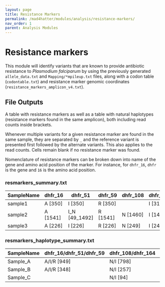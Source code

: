 ```yaml
---
layout: page
title: Resistance Markers
permalink: /mad4hatter/modules/analysis/resistance-markers/
nav_order: 1
parent: Analysis Modules
---
```


# Resistance markers

This module will identify variants that are known to provide antibiotic resistance to *Plasmodium falciparum* by using the previously generated `allele_data.txt` and `Mapping/*mpileup.txt` files, along with a codon table (`codontable.txt`) and resistance marker genomic coordinates (`resistance_markers_amplicon_v4.txt`).

## File Outputs

A table with resistance markers as well as a table with natural haplotypes (resistance markers found in the same amplicon), both including read counts inside brackets.

Whenever multiple variants for a given resistance marker are found in the same sample, they are separated by `_` and the reference variant is presented first followed by the alternate variants. This also applies to the read counts. Cells remain blank if no resistance marker was found.

Nomenclature of resistance markers can be broken down into name of the gene and amino acid position of the marker. For instance, for `dhfr_16`, `dhfr` is the gene and `16` is the amino acid position.

### resmarkers_summary.txt

|SampleName|dhfr_16|dhfr_51|dhfr_59|dhfr_108|dhfr_164|...|
|---|---|---|---|---|---|---|
|sample1|A [350]|I [350]|R [350]||I [314]|...|
|sample2|A [1541]|I_N [49_1492]|R [1541]|N [1460]|I [1460]|...|
|sample3|A [226]|I [226]|R [226]|N [249]|I [249]|...|

### resmarkers_haplotype_summary.txt 

|SampleName|dhfr_16/dhfr_51/dhfr_59|dhfr_108/dhfr_164|mdr1_1034/mdr1_1042|crt_72/crt_73/crt_74/crt_75/crt_76|...|
|---|---|---|---|---|---|
|Sample_A|A/I/R [949]|N/I [798]|S/N [1449]|C/V/M/N/K [859]|...|
|Sample_B|A/I/R [348]|N/I [257]|S/N [399]|C/V/M/N/K [390]|...|
|Sample_C||N/I [94]|S/N [269]|C/V/M/N/K [183]|...|

[jekyll-organization]: https://github.com/EPPIcenter

